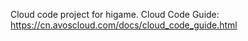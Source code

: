 Cloud code project for higame. Cloud Code Guide: https://cn.avoscloud.com/docs/cloud_code_guide.html